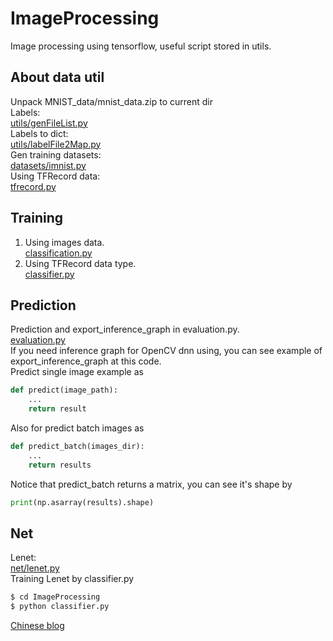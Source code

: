 # ImageProcessing
Image processing using tensorflow, useful script stored in utils.

## About data util
Unpack MNIST_data/mnist_data.zip to current dir  
Labels:  
[utils/genFileList.py](https://github.com/mrlittlepig/ImageProcessing/blob/master/utils/genFileList.py)  
Labels to dict:  
[utils/labelFile2Map.py](https://github.com/mrlittlepig/ImageProcessing/blob/master/utils/labelFile2Map.py)  
Gen training datasets:  
[datasets/imnist.py](https://github.com/mrlittlepig/ImageProcessing/blob/master/datasets/imnist.py)  
Using TFRecord data:  
[tfrecord.py](https://github.com/mrlittlepig/ImageProcessing/blob/master/datasets/tfrecord.py)

## Training
1. Using images data.  
[classification.py](https://github.com/mrlittlepig/ImageProcessing/blob/master/classification.py)  
2. Using TFRecord data type.  
[classifier.py](https://github.com/mrlittlepig/ImageProcessing/blob/master/classifier.py)  

## Prediction
Prediction and export_inference_graph in evaluation.py.  
[evaluation.py](https://github.com/mrlittlepig/ImageProcessing/blob/master/evaluation.py)  
If you need inference graph for OpenCV dnn using, you can see example of export_inference_graph at this code.  
Predict single image example as  
```Python  
def predict(image_path):
	...
	return result
```  
Also for predict batch images as  
```Python
def predict_batch(images_dir):
	...
	return results
```
Notice that predict_batch returns a matrix, you can see it's shape by  
```Python
print(np.asarray(results).shape)
```

## Net
Lenet:  
[net/lenet.py](https://github.com/mrlittlepig/ImageProcessing/blob/master/net/lenet.py)  
Training Lenet by classifier.py  
```bash
$ cd ImageProcessing  
$ python classifier.py  
```

[Chinese blog](https://mrlittlepig.github.io/2017/04/30/tensorflow-for-image-processing/)
